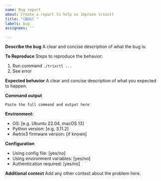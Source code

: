 ```yaml
---
name: Bug report
about: Create a report to help us improve trixctl
title: "[BUG] "
labels: bug
assignees: ''

---
```


**Describe the bug**
A clear and concise description of what the bug is.

**To Reproduce**
Steps to reproduce the behavior:
1. Run command `./trixctl ...`
2. See error

**Expected behavior**
A clear and concise description of what you expected to happen.

**Command output**
```
Paste the full command and output here
```

**Environment:**
 - OS: [e.g. Ubuntu 22.04, macOS 13]
 - Python version: [e.g. 3.11.2]
 - Awtrix3 firmware version: [if known]

**Configuration**
- Using config file: [yes/no]
- Using environment variables: [yes/no]
- Authentication required: [yes/no]

**Additional context**
Add any other context about the problem here.